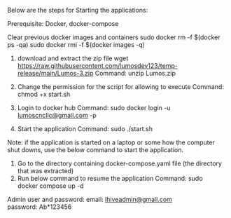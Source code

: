 Below are the steps for Starting the applications:

Prerequisite: Docker, docker-compose

Clear previous docker images and containers
sudo docker rm -f $(docker ps -qa)
sudo docker rmi -f $(docker images -q)

1. download and extract the zip file
   wget https://raw.githubusercontent.com/lumosdev123/temp-release/main/Lumos-3.zip
   Command: unzip Lumos.zip

2. Change the permission for the script for allowing to execute
   Command: chmod +x start.sh
3. Login to docker hub
   Command: sudo docker login -u lumoscncllc@gmail.com -p <docker password>
4. Start the application
   Command: sudo ./start.sh

Note: if the application is started on a laptop or some how the computer shut downs, use the below command to start the application.

1. Go to the directory containing docker-compose.yaml file (the directory that was extracted)
2. Run below command to resume the application
   Command: sudo docker compose up -d

Admin user and password:
email: lhiveadmin@gmail.com
password: Ab\*123456
